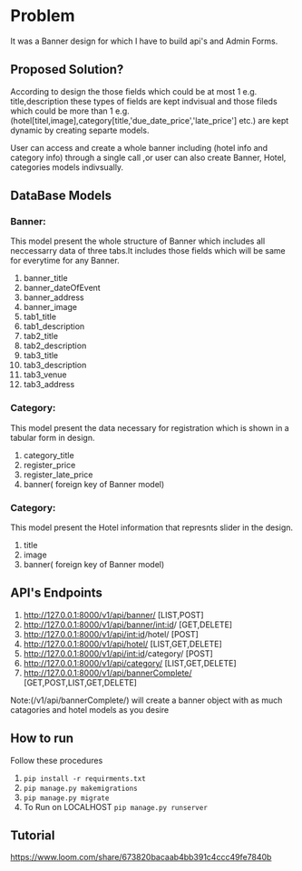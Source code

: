 # Problem
It was a Banner design for which I have to build api's and Admin Forms.

## Proposed Solution?
According to design the those fields  which could be at most 1 e.g. title,description these types of fields are kept 
indvisual and those fileds which could be more than 1 e.g. (hotel[titel,image],category[title,'due_date_price','late_price'] etc.) are kept dynamic by creating separte models.

User can access and create a whole banner including (hotel info and category info) through a single call ,or user can also create Banner, Hotel, categories models indivsually.

## DataBase Models

### Banner:
This model present the whole structure of Banner which includes all neccessarry data of three tabs.It includes those fields which will be same for everytime for any Banner.
  1. banner_title
  2. banner_dateOfEvent
  3. banner_address
  4. banner_image
  5. tab1_title
  6. tab1_description
  7. tab2_title
  8. tab2_description
  9. tab3_title
  10. tab3_description
  11. tab3_venue
  12. tab3_address

### Category:
This model present the data  necessary for registration which is shown in a tabular form in design.
  1. category_title
  2. register_price
  3. register_late_price
  4. banner( foreign key of Banner model)

### Category:
This model present the Hotel information that represnts slider in the design.
  1. title
  2. image
  3. banner( foreign key of Banner model)

## API's Endpoints
  1. http://127.0.0.1:8000/v1/api/banner/   [LIST,POST]
  2. http://127.0.0.1:8000/v1/api/banner/<int:id>/   [GET,DELETE]
  3. http://127.0.0.1:8000/v1/api/<int:id>/hotel/   [POST]
  4. http://127.0.0.1:8000/v1/api/hotel/   [LIST,GET,DELETE]
  5. http://127.0.0.1:8000/v1/api/<int:id>/category/   [POST]
  6. http://127.0.0.1:8000/v1/api/category/   [LIST,GET,DELETE]
  7. http://127.0.0.1:8000/v1/api/bannerComplete/   [GET,POST,LIST,GET,DELETE]

Note:(/v1/api/bannerComplete/) will create a banner object with as much catagories and hotel models as you desire <br/>



## How to run
Follow these procedures

  1. `pip install -r requirments.txt`
  2. `pip manage.py makemigrations`
  3. `pip manage.py migrate`
  4. To Run on LOCALHOST `pip manage.py runserver`

## Tutorial

https://www.loom.com/share/673820bacaab4bb391c4ccc49fe7840b
